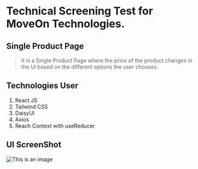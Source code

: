 # Technical Screening Test for MoveOn Technologies.

## Single Product Page

> It is a Single Product Page where the price of the product changes in the UI based on the different options the user chooses.

## Technologies User

1. React JS
2. Tailwind CSS
3. DaisyUI
4. Axios
5. Reach Context with useReducer

## UI ScreenShot

![This is an image](https://i.ibb.co/vccYYVp/single-product-page.jpg)
